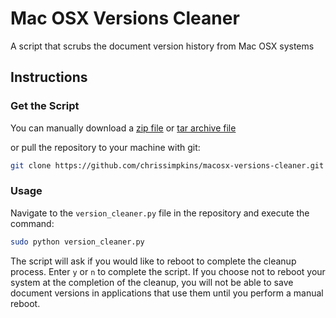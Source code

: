 # Mac OSX Versions Cleaner

A script that scrubs the document version history from Mac OSX systems

## Instructions

### Get the Script

You can manually download a [zip file](https://github.com/chrissimpkins/macosx-versions-cleaner/archive/master.zip) or [tar archive file](https://github.com/chrissimpkins/macosx-versions-cleaner/archive/master.tar.gz)

or pull the repository to your machine with git:

```sh
git clone https://github.com/chrissimpkins/macosx-versions-cleaner.git
```

### Usage

Navigate to the `version_cleaner.py` file in the repository and execute the command:

```sh
sudo python version_cleaner.py
```

The script will ask if you would like to reboot to complete the cleanup process.  Enter `y` or `n` to complete the script.  If you choose not to reboot your system at the completion of the cleanup, you will not be able to save document versions in applications that use them until you perform a manual reboot.


